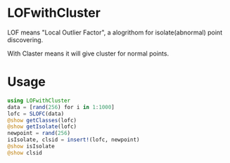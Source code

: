 # LOFwithCluster
LOF means "Local Outlier Factor", a alogrithom for isolate(abnormal) point discovering.

With Claster means it will give cluster for normal points.

# Usage
```Julia
using LOFwithCluster
data = [rand(256) for i in 1:1000]
lofc = SLOFC(data)
@show getClasses(lofc)
@show getIsolate(lofc)
newpoint = rand(256)
isIsolate, clsid = insert!(lofc, newpoint)
@show isIsolate
@show clsid
```